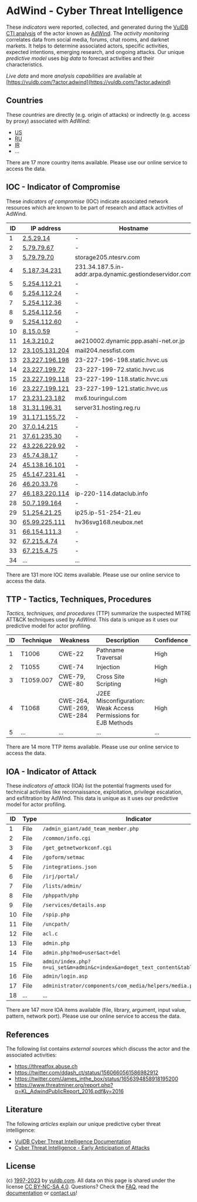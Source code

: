 # AdWind - Cyber Threat Intelligence

These _indicators_ were reported, collected, and generated during the [VulDB CTI analysis](https://vuldb.com/?kb.cti) of the actor known as [AdWind](https://vuldb.com/?actor.adwind). The _activity monitoring_ correlates data from social media, forums, chat rooms, and darknet markets. It helps to determine associated actors, specific activities, expected intentions, emerging research, and ongoing attacks. Our unique _predictive model_ uses _big data_ to forecast activities and their characteristics.

_Live data_ and more _analysis capabilities_ are available at [https://vuldb.com/?actor.adwind](https://vuldb.com/?actor.adwind)

## Countries

These _countries_ are directly (e.g. origin of attacks) or indirectly (e.g. access by proxy) associated with AdWind:

* [US](https://vuldb.com/?country.us)
* [RU](https://vuldb.com/?country.ru)
* [IR](https://vuldb.com/?country.ir)
* ...

There are 17 more country items available. Please use our online service to access the data.

## IOC - Indicator of Compromise

These _indicators of compromise_ (IOC) indicate associated network resources which are known to be part of research and attack activities of AdWind.

ID | IP address | Hostname | Campaign | Confidence
-- | ---------- | -------- | -------- | ----------
1 | [2.5.29.14](https://vuldb.com/?ip.2.5.29.14) | - | - | High
2 | [5.79.79.67](https://vuldb.com/?ip.5.79.79.67) | - | - | High
3 | [5.79.79.70](https://vuldb.com/?ip.5.79.79.70) | storage205.ntesrv.com | - | High
4 | [5.187.34.231](https://vuldb.com/?ip.5.187.34.231) | 231.34.187.5.in-addr.arpa.dynamic.gestiondeservidor.com | - | High
5 | [5.254.112.21](https://vuldb.com/?ip.5.254.112.21) | - | - | High
6 | [5.254.112.24](https://vuldb.com/?ip.5.254.112.24) | - | - | High
7 | [5.254.112.36](https://vuldb.com/?ip.5.254.112.36) | - | - | High
8 | [5.254.112.56](https://vuldb.com/?ip.5.254.112.56) | - | - | High
9 | [5.254.112.60](https://vuldb.com/?ip.5.254.112.60) | - | - | High
10 | [8.15.0.59](https://vuldb.com/?ip.8.15.0.59) | - | - | High
11 | [14.3.210.2](https://vuldb.com/?ip.14.3.210.2) | ae210002.dynamic.ppp.asahi-net.or.jp | - | High
12 | [23.105.131.204](https://vuldb.com/?ip.23.105.131.204) | mail204.nessfist.com | - | High
13 | [23.227.196.198](https://vuldb.com/?ip.23.227.196.198) | 23-227-196-198.static.hvvc.us | - | High
14 | [23.227.199.72](https://vuldb.com/?ip.23.227.199.72) | 23-227-199-72.static.hvvc.us | - | High
15 | [23.227.199.118](https://vuldb.com/?ip.23.227.199.118) | 23-227-199-118.static.hvvc.us | - | High
16 | [23.227.199.121](https://vuldb.com/?ip.23.227.199.121) | 23-227-199-121.static.hvvc.us | - | High
17 | [23.231.23.182](https://vuldb.com/?ip.23.231.23.182) | mx6.touringul.com | - | High
18 | [31.31.196.31](https://vuldb.com/?ip.31.31.196.31) | server31.hosting.reg.ru | - | High
19 | [31.171.155.72](https://vuldb.com/?ip.31.171.155.72) | - | - | High
20 | [37.0.14.215](https://vuldb.com/?ip.37.0.14.215) | - | - | High
21 | [37.61.235.30](https://vuldb.com/?ip.37.61.235.30) | - | - | High
22 | [43.226.229.92](https://vuldb.com/?ip.43.226.229.92) | - | - | High
23 | [45.74.38.17](https://vuldb.com/?ip.45.74.38.17) | - | - | High
24 | [45.138.16.101](https://vuldb.com/?ip.45.138.16.101) | - | - | High
25 | [45.147.231.41](https://vuldb.com/?ip.45.147.231.41) | - | - | High
26 | [46.20.33.76](https://vuldb.com/?ip.46.20.33.76) | - | - | High
27 | [46.183.220.114](https://vuldb.com/?ip.46.183.220.114) | ip-220-114.dataclub.info | - | High
28 | [50.7.199.164](https://vuldb.com/?ip.50.7.199.164) | - | - | High
29 | [51.254.21.25](https://vuldb.com/?ip.51.254.21.25) | ip25.ip-51-254-21.eu | - | High
30 | [65.99.225.111](https://vuldb.com/?ip.65.99.225.111) | hv36svg168.neubox.net | - | High
31 | [66.154.111.3](https://vuldb.com/?ip.66.154.111.3) | - | - | High
32 | [67.215.4.74](https://vuldb.com/?ip.67.215.4.74) | - | - | High
33 | [67.215.4.75](https://vuldb.com/?ip.67.215.4.75) | - | - | High
34 | ... | ... | ... | ...

There are 131 more IOC items available. Please use our online service to access the data.

## TTP - Tactics, Techniques, Procedures

_Tactics, techniques, and procedures_ (TTP) summarize the suspected MITRE ATT&CK techniques used by _AdWind_. This data is unique as it uses our predictive model for actor profiling.

ID | Technique | Weakness | Description | Confidence
-- | --------- | -------- | ----------- | ----------
1 | T1006 | CWE-22 | Pathname Traversal | High
2 | T1055 | CWE-74 | Injection | High
3 | T1059.007 | CWE-79, CWE-80 | Cross Site Scripting | High
4 | T1068 | CWE-264, CWE-269, CWE-284 | J2EE Misconfiguration: Weak Access Permissions for EJB Methods | High
5 | ... | ... | ... | ...

There are 14 more TTP items available. Please use our online service to access the data.

## IOA - Indicator of Attack

These _indicators of attack_ (IOA) list the potential fragments used for technical activities like reconnaissance, exploitation, privilege escalation, and exfiltration by AdWind. This data is unique as it uses our predictive model for actor profiling.

ID | Type | Indicator | Confidence
-- | ---- | --------- | ----------
1 | File | `/admin_giant/add_team_member.php` | High
2 | File | `/common/info.cgi` | High
3 | File | `/get_getnetworkconf.cgi` | High
4 | File | `/goform/setmac` | High
5 | File | `/integrations.json` | High
6 | File | `/irj/portal/` | Medium
7 | File | `/lists/admin/` | High
8 | File | `/phppath/php` | Medium
9 | File | `/services/details.asp` | High
10 | File | `/spip.php` | Medium
11 | File | `/uncpath/` | Medium
12 | File | `acl.c` | Low
13 | File | `admin.php` | Medium
14 | File | `admin.php?mod=user&act=del` | High
15 | File | `admin/index.php?n=ui_set&m=admin&c=index&a=doget_text_content&table=lang&field=1` | High
16 | File | `admin/login.asp` | High
17 | File | `administrator/components/com_media/helpers/media.php` | High
18 | ... | ... | ...

There are 147 more IOA items available (file, library, argument, input value, pattern, network port). Please use our online service to access the data.

## References

The following list contains _external sources_ which discuss the actor and the associated activities:

* https://threatfox.abuse.ch
* https://twitter.com/ddash_ct/status/1560660561586982912
* https://twitter.com/James_inthe_box/status/1656394858918195200
* https://www.threatminer.org/report.php?q=KL_AdwindPublicReport_2016.pdf&y=2016

## Literature

The following _articles_ explain our unique predictive cyber threat intelligence:

* [VulDB Cyber Threat Intelligence Documentation](https://vuldb.com/?kb.cti)
* [Cyber Threat Intelligence - Early Anticipation of Attacks](https://www.scip.ch/en/?labs.20201022)

## License

(c) [1997-2023](https://vuldb.com/?kb.changelog) by [vuldb.com](https://vuldb.com/?kb.about). All data on this page is shared under the license [CC BY-NC-SA 4.0](https://creativecommons.org/licenses/by-nc-sa/4.0/). Questions? Check the [FAQ](https://vuldb.com/?kb.faq), read the [documentation](https://vuldb.com/?kb) or [contact us](https://vuldb.com/?contact)!
